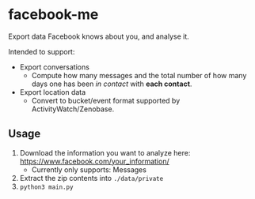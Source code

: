 facebook-me
===========

Export data Facebook knows about you, and analyse it.

Intended to support:

 - Export conversations
   - Compute how many messages and the total number of how many days one has been *in contact* with **each contact**.
 - Export location data
   - Convert to bucket/event format supported by ActivityWatch/Zenobase.

## Usage

 1. Download the information you want to analyze here: https://www.facebook.com/your_information/
    - Currently only supports: Messages
 2. Extract the zip contents into `./data/private`
 3. `python3 main.py`
